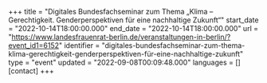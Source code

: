 +++
title = "Digitales Bundesfachseminar zum Thema „Klima – Gerechtigkeit. Genderperspektiven für eine nachhaltige Zukunft“"
start_date = "2022-10-14T18:00:00.000"
end_date = "2022-10-14T18:00:00.000"
url = "https://www.landesfrauenrat-berlin.de/veranstaltungen-in-berlin/?event_id1=6152"
identifier = "digitales-bundesfachseminar-zum-thema-klima-gerechtigkeit-genderperspektiven-für-eine-nachhaltige-zukunft"
type = "event"
updated = "2022-09-08T00:09:48.000"
languages = []
[contact]
+++